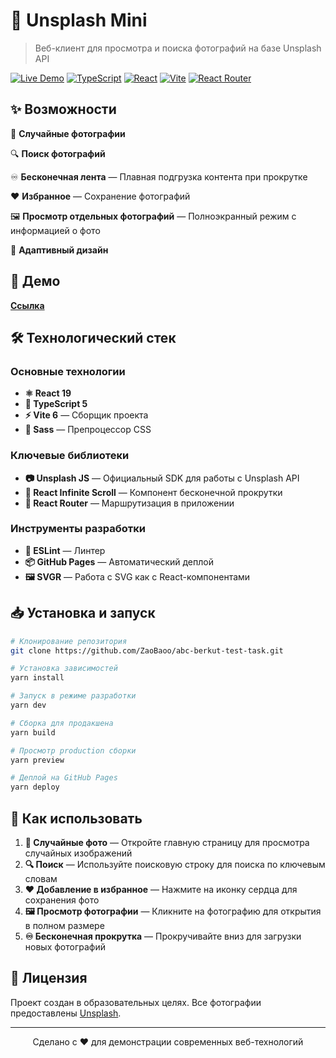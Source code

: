 
# 📸 Unsplash Mini

> Веб-клиент для просмотра и поиска фотографий на базе Unsplash API

[![Live Demo](https://img.shields.io/badge/🌐-Live%20Demo-blue?style=for-the-badge)](https://zaobaoo.github.io/abc-berkut-test-task/)
[![TypeScript](https://img.shields.io/badge/TypeScript-007ACC?style=for-the-badge&logo=typescript&logoColor=white)](https://www.typescriptlang.org/)
[![React](https://img.shields.io/badge/React-20232A?style=for-the-badge&logo=react&logoColor=61DAFB)](https://reactjs.org/)
[![Vite](https://img.shields.io/badge/Vite-646CFF?style=for-the-badge&logo=vite&logoColor=white)](https://vitejs.dev/)
[![React Router](https://img.shields.io/badge/React_Router-CA4245?style=for-the-badge&logo=react-router&logoColor=white)](https://reactrouter.com/)

## ✨ Возможности

🎲 **Случайные фотографии** 

🔍 **Поиск фотографий** 

♾️ **Бесконечная лента** — Плавная подгрузка контента при прокрутке  

❤️ **Избранное** — Сохранение фотографий 

🖼️ **Просмотр отдельных фотографий** — Полноэкранный режим с информацией о фото  

📱 **Адаптивный дизайн**


## 🚀 Демо

[**Ссылка**](https://zaobaoo.github.io/abc-berkut-test-task/)

## 🛠️ Технологический стек

### Основные технологии
- **⚛️ React 19**
- **🔷 TypeScript 5**
- **⚡ Vite 6** — Сборщик проекта
- **🎨 Sass** — Препроцессор CSS

### Ключевые библиотеки
- **📷 Unsplash JS** — Официальный SDK для работы с Unsplash API
- **🔄 React Infinite Scroll** — Компонент бесконечной прокрутки
- **🧭 React Router** — Маршрутизация в приложении

### Инструменты разработки
- **🔧 ESLint** — Линтер
- **📦 GitHub Pages** — Автоматический деплой
- **🖼️ SVGR** — Работа с SVG как с React-компонентами

## 📥 Установка и запуск

```bash
# Клонирование репозитория
git clone https://github.com/ZaoBaoo/abc-berkut-test-task.git

# Установка зависимостей
yarn install

# Запуск в режиме разработки
yarn dev

# Сборка для продакшена
yarn build

# Просмотр production сборки
yarn preview

# Деплой на GitHub Pages
yarn deploy
```

## 🌟 Как использовать

1. **🎲 Случайные фото** — Откройте главную страницу для просмотра случайных изображений
2. **🔍 Поиск** — Используйте поисковую строку для поиска по ключевым словам
3. **❤️ Добавление в избранное** — Нажмите на иконку сердца для сохранения фото
4. **🖼️ Просмотр фотографии** — Кликните на фотографию для открытия в полном размере
5. **♾️ Бесконечная прокрутка** — Прокручивайте вниз для загрузки новых фотографий

## 📄 Лицензия

Проект создан в образовательных целях. Все фотографии предоставлены [Unsplash](https://unsplash.com/).

---

<div align="center">
  Сделано с ❤️ для демонстрации современных веб-технологий
</div>
